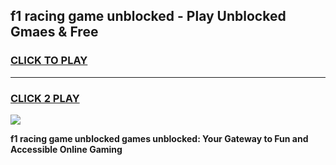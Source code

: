 
## f1 racing game unblocked - Play Unblocked Gmaes & Free
<h3>
<a href="https://news.freeplayer.one?title=f1_racing_game_unblocked&ref=23F">CLICK TO PLAY</a></h3>
<hr>

<h3>
<a href="https://news.freeplayer.one?title=f1_racing_game_unblocked&ref=23F">CLICK 2 PLAY</a>
  
</h3>

<a href="https://news.freeplayer.one?title=f1_racing_game_unblocked&ref=23F/"><img src="https://clearcache.store/games.png"></a>


**f1 racing game unblocked games unblocked: Your Gateway to Fun and Accessible Online Gaming**

